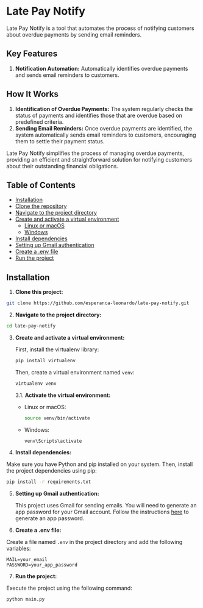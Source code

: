 # Late Pay Notify

Late Pay Notify is a tool that automates the process of notifying customers about overdue payments by sending email reminders.

## Key Features
1. **Notification Automation:** Automatically identifies overdue payments and sends email reminders to customers.

## How It Works
1. **Identification of Overdue Payments:** The system regularly checks the status of payments and identifies those that are overdue based on predefined criteria.
2. **Sending Email Reminders:** Once overdue payments are identified, the system automatically sends email reminders to customers, encouraging them to settle their payment status.

Late Pay Notify simplifies the process of managing overdue payments, providing an efficient and straightforward solution for notifying customers about their outstanding financial obligations.

## Table of Contents
- [Installation](#Installation)
- [Clone the repository](#clone-the-repository)
- [Navigate to the project directory](#navigate-to-the-project-directory)
- [Create and activate a virtual environment](#create-and-activate-a-virtual-environment)
    - [Linux or macOS](#linux-or-macos)
    - [Windows](#windows)
- [Install dependencies](#install-dependencies)
- [Setting up Gmail authentication](#setting-up-gmail-authentication)
- [Create a .env file](#create-a-env-file)
- [Run the project](#run-the-project)

## Installation
1. **Clone this project:**

```bash
git clone https://github.com/esperanca-leonardo/late-pay-notify.git
```

2. **Navigate to the project directory:**

```bash
cd late-pay-notify
```

3. **Create and activate a virtual environment:**

    First, install the virtualenv library:

    ```bash
    pip install virtualenv
    ```

    Then, create a virtual environment named `venv`:

    ```bash
    virtualenv venv
    ```

    3.1. **Activate the virtual environment:**
    
    - Linux or macOS:
    
        ```bash
        source venv/bin/activate
        ```
    
    - Windows:
    
        ```bash
        venv\Scripts\activate
        ```

5. **Install dependencies:**

Make sure you have Python and pip installed on your system. Then, install the project dependencies using pip:

```bash
pip install -r requirements.txt
```

5. **Setting up Gmail authentication:**

    This project uses Gmail for sending emails. You will need to generate an app password for your Gmail account. Follow the instructions [here](https://support.google.com/accounts/answer/185833?hl=en) to generate an app password.

6. **Create a .env file:**

Create a file named `.env` in the project directory and add the following variables:

```plaintext
MAIL=your_email
PASSWORD=your_app_password
```

7. **Run the project:**

Execute the project using the following command:

```bash
python main.py
```
